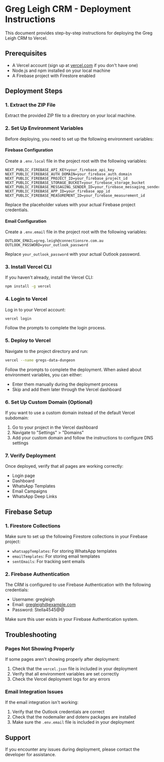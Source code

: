 # Greg Leigh CRM - Deployment Instructions

This document provides step-by-step instructions for deploying the Greg Leigh CRM to Vercel.

## Prerequisites

- A Vercel account (sign up at [vercel.com](https://vercel.com) if you don't have one)
- Node.js and npm installed on your local machine
- A Firebase project with Firestore enabled

## Deployment Steps

### 1. Extract the ZIP File

Extract the provided ZIP file to a directory on your local machine.

### 2. Set Up Environment Variables

Before deploying, you need to set up the following environment variables:

#### Firebase Configuration

Create a `.env.local` file in the project root with the following variables:

```
NEXT_PUBLIC_FIREBASE_API_KEY=your_firebase_api_key
NEXT_PUBLIC_FIREBASE_AUTH_DOMAIN=your_firebase_auth_domain
NEXT_PUBLIC_FIREBASE_PROJECT_ID=your_firebase_project_id
NEXT_PUBLIC_FIREBASE_STORAGE_BUCKET=your_firebase_storage_bucket
NEXT_PUBLIC_FIREBASE_MESSAGING_SENDER_ID=your_firebase_messaging_sender_id
NEXT_PUBLIC_FIREBASE_APP_ID=your_firebase_app_id
NEXT_PUBLIC_FIREBASE_MEASUREMENT_ID=your_firebase_measurement_id
```

Replace the placeholder values with your actual Firebase project credentials.

#### Email Configuration

Create a `.env.email` file in the project root with the following variables:

```
OUTLOOK_EMAIL=greg.leigh@connectionsre.com.au
OUTLOOK_PASSWORD=your_outlook_password
```

Replace `your_outlook_password` with your actual Outlook password.

### 3. Install Vercel CLI

If you haven't already, install the Vercel CLI:

```bash
npm install -g vercel
```

### 4. Login to Vercel

Log in to your Vercel account:

```bash
vercel login
```

Follow the prompts to complete the login process.

### 5. Deploy to Vercel

Navigate to the project directory and run:

```bash
vercel --name gregs-data-dungeon
```

Follow the prompts to complete the deployment. When asked about environment variables, you can either:

- Enter them manually during the deployment process
- Skip and add them later through the Vercel dashboard

### 6. Set Up Custom Domain (Optional)

If you want to use a custom domain instead of the default Vercel subdomain:

1. Go to your project in the Vercel dashboard
2. Navigate to "Settings" > "Domains"
3. Add your custom domain and follow the instructions to configure DNS settings

### 7. Verify Deployment

Once deployed, verify that all pages are working correctly:

- Login page
- Dashboard
- WhatsApp Templates
- Email Campaigns
- WhatsApp Deep Links

## Firebase Setup

### 1. Firestore Collections

Make sure to set up the following Firestore collections in your Firebase project:

- `whatsappTemplates`: For storing WhatsApp templates
- `emailTemplates`: For storing email templates
- `sentEmails`: For tracking sent emails

### 2. Firebase Authentication

The CRM is configured to use Firebase Authentication with the following credentials:

- Username: gregleigh
- Email: gregleigh@example.com
- Password: Stella4545@@

Make sure this user exists in your Firebase Authentication system.

## Troubleshooting

### Pages Not Showing Properly

If some pages aren't showing properly after deployment:

1. Check that the `vercel.json` file is included in your deployment
2. Verify that all environment variables are set correctly
3. Check the Vercel deployment logs for any errors

### Email Integration Issues

If the email integration isn't working:

1. Verify that the Outlook credentials are correct
2. Check that the nodemailer and dotenv packages are installed
3. Make sure the `.env.email` file is included in your deployment

## Support

If you encounter any issues during deployment, please contact the developer for assistance.
